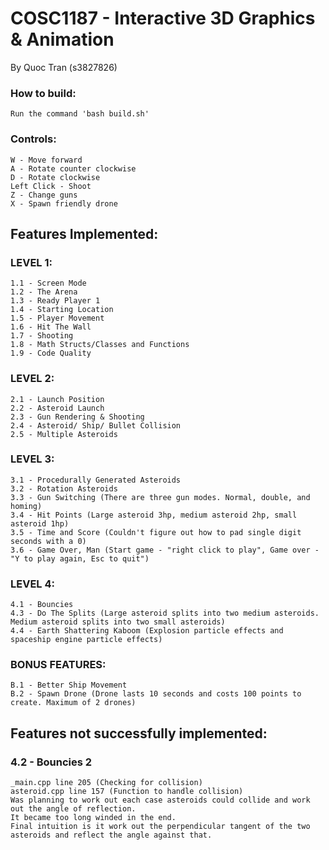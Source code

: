 # COSC1187 - Interactive 3D Graphics & Animation
By Quoc Tran (s3827826)


### How to build:
    Run the command 'bash build.sh'

### Controls:
    W - Move forward
    A - Rotate counter clockwise
    D - Rotate clockwise 
    Left Click - Shoot 
    Z - Change guns 
    X - Spawn friendly drone 

## Features Implemented:
### LEVEL 1:
    1.1 - Screen Mode
    1.2 - The Arena
    1.3 - Ready Player 1
    1.4 - Starting Location
    1.5 - Player Movement
    1.6 - Hit The Wall
    1.7 - Shooting
    1.8 - Math Structs/Classes and Functions
    1.9 - Code Quality
### LEVEL 2:
    2.1 - Launch Position
    2.2 - Asteroid Launch
    2.3 - Gun Rendering & Shooting
    2.4 - Asteroid/ Ship/ Bullet Collision
    2.5 - Multiple Asteroids
### LEVEL 3:
    3.1 - Procedurally Generated Asteroids
    3.2 - Rotation Asteroids
    3.3 - Gun Switching (There are three gun modes. Normal, double, and homing)
    3.4 - Hit Points (Large asteroid 3hp, medium asteroid 2hp, small asteroid 1hp)
    3.5 - Time and Score (Couldn't figure out how to pad single digit seconds with a 0)
    3.6 - Game Over, Man (Start game - "right click to play", Game over - "Y to play again, Esc to quit")
### LEVEL 4:
    4.1 - Bouncies
    4.3 - Do The Splits (Large asteroid splits into two medium asteroids. Medium asteroid splits into two small asteroids)
    4.4 - Earth Shattering Kaboom (Explosion particle effects and spaceship engine particle effects)
### BONUS FEATURES:
    B.1 - Better Ship Movement
    B.2 - Spawn Drone (Drone lasts 10 seconds and costs 100 points to create. Maximum of 2 drones)

## Features not successfully implemented:
### 4.2 - Bouncies 2
    _main.cpp line 205 (Checking for collision) 
    asteroid.cpp line 157 (Function to handle collision)
    Was planning to work out each case asteroids could collide and work out the angle of reflection.
    It became too long winded in the end. 
    Final intuition is it work out the perpendicular tangent of the two asteroids and reflect the angle against that.
